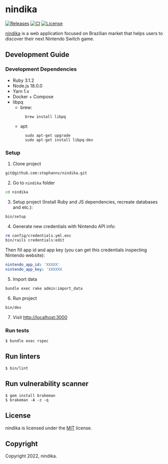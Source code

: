 # nindika
[![Releases](https://img.shields.io/github/v/release/stephannv/nindika)](https://github.com/stephannv/nindika/releases)
[![CI](https://github.com/stephannv/nindika/actions/workflows/ci.yml/badge.svg?branch=main)](https://github.com/stephannv/nindika/actions/workflows/ci.yml?query=branch%3Amain++)
[![License](https://img.shields.io/github/license/stephannv/nindika)](https://github.com/stephannv/nindika/blob/main/LICENSE.txt)

[nindika](https://nindika.com) is a web application focused on Brazilian market that helps users to discover their next Nintendo Switch game.

## Development Guide
### Development Dependencies
- Ruby 3.1.2
- Node.js 18.0.0
- Yarn 1.x
- Docker + Compose
- libpq
  - brew:
    ```
      brew install libpq
    ```
  - apt:
    ```
      sudo apt-get upgrade
      sudo apt-get install libpq-dev
### Setup
1. Clone project
```sh
git@github.com:stephannv/nindika.git
```

2. Go to `nindika` folder
```sh
cd nindika
```

3. Setup project (Install Ruby and JS dependencies, recreate databases and etc.):
```sh
bin/setup
```

4. Generate new credentials with Nintendo API info:
```sh
rm config/credentials.yml.enc
bin/rails credentials:edit
```

Then fill app id and app key (you can get this credentials inspecting Nintendo website):

```yaml
nintendo_app_id: 'XXXXX'
nintendo_app_key: 'XXXXXX
```

5. Import data
```sh
bundle exec rake admin:import_data
```

6. Run project
```sh
bin/dev
```

7. Visit [http://localhost:3000](http://localhost:3000)

### Run tests

    $ bundle exec rspec

## Run linters

    $ bin/lint

## Run vulnerability scanner

    $ gem install brakeman
    $ brakeman -A -z -q

## License

nindika is licensed under the [MIT](https://github.com/stephannv/nindika/blob/main/LICENSE.txt) license.

## Copyright
Copyright 2022, nindika.
